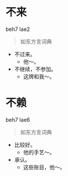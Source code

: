 # 不来
beh7 lae2
> 如东方言词典
- 不过来。
  - 他～。
- 不继续，不参加。
  - 这牌和我～。

# 不赖
beh7 lae6
> 如东方言词典
- 比较好。
  - 他的手艺～。
- 承认。
  - 这些账目，他～。
